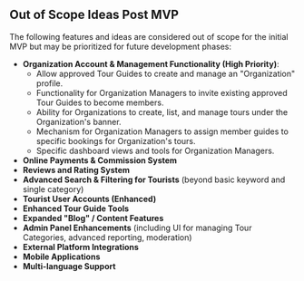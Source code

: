 ## Out of Scope Ideas Post MVP

The following features and ideas are considered out of scope for the initial MVP but may be prioritized for future development phases:

* **Organization Account & Management Functionality (High Priority)**:
    * Allow approved Tour Guides to create and manage an "Organization" profile.
    * Functionality for Organization Managers to invite existing approved Tour Guides to become members.
    * Ability for Organizations to create, list, and manage tours under the Organization's banner.
    * Mechanism for Organization Managers to assign member guides to specific bookings for Organization's tours.
    * Specific dashboard views and tools for Organization Managers.
* **Online Payments & Commission System**
* **Reviews and Rating System**
* **Advanced Search & Filtering for Tourists** (beyond basic keyword and single category)
* **Tourist User Accounts (Enhanced)**
* **Enhanced Tour Guide Tools**
* **Expanded "Blog" / Content Features**
* **Admin Panel Enhancements** (including UI for managing Tour Categories, advanced reporting, moderation)
* **External Platform Integrations**
* **Mobile Applications**
* **Multi-language Support** 
